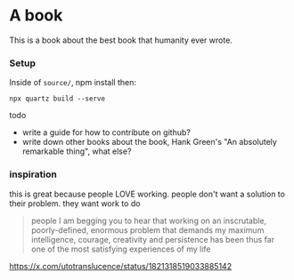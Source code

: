 # A book

This is a book about the best book that humanity ever wrote.

### Setup

Inside of `source/`, npm install then:

```
npx quartz build --serve
```

todo

- write a guide for how to contribute on github?
- write down other books about the book, Hank Green's "An absolutely remarkable thing", what else?


### inspiration

this is great because people LOVE working. people don't want a solution to their problem. they want work to do

> people I am begging you to hear that working on an inscrutable, poorly-defined, enormous problem that demands my maximum intelligence, courage, creativity and persistence has been thus far one of the most satisfying experiences of my life

https://x.com/utotranslucence/status/1821318519033885142


